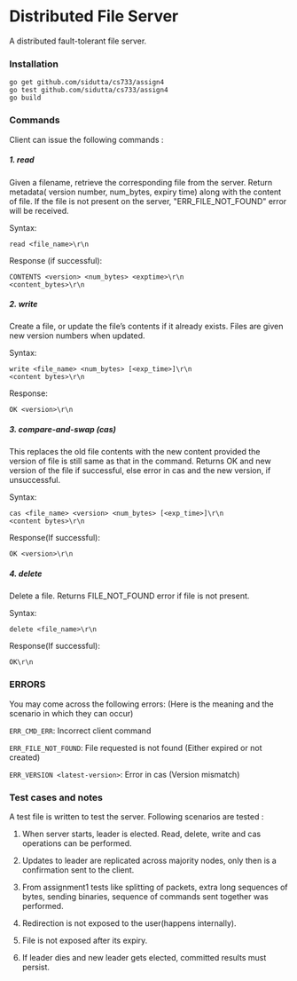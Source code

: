 # Distributed File Server

A distributed fault-tolerant file server.

### Installation

```
go get github.com/sidutta/cs733/assign4
go test github.com/sidutta/cs733/assign4
go build 
```

### Commands
Client can issue the following commands :

##### 1. read
Given a filename, retrieve the corresponding file from the server. Return metadata( version number, num_bytes, expiry time) along with the content of file. If the file is not present on the server, "ERR_FILE_NOT_FOUND" error will be received.

Syntax:
```
read <file_name>\r\n
```

Response (if successful):

``` CONTENTS <version> <num_bytes> <exptime>\r\n ```<br />
``` <content_bytes>\r\n ```


##### 2. write

Create a file, or update the file’s contents if it already exists. Files are given new version numbers when updated.

Syntax:
```
write <file_name> <num_bytes> [<exp_time>]\r\n
<content bytes>\r\n
```

Response:

``` OK <version>\r\n ```

##### 3. compare-and-swap (cas)

This replaces the old file contents with the new content provided the version of file is still same as that in the command. Returns OK and new version of the file if successful, else error in cas and the new version, if unsuccessful.

Syntax:
```
cas <file_name> <version> <num_bytes> [<exp_time>]\r\n
<content bytes>\r\n
```

Response(If successful): 

``` OK <version>\r\n ```

##### 4. delete

Delete a file. Returns FILE_NOT_FOUND error if file is not present.

Syntax:
```
delete <file_name>\r\n
```

Response(If successful):


``` OK\r\n ```


### ERRORS
You may come across the following errors:
(Here is the meaning and the scenario in which they can occur)

``` ERR_CMD_ERR ```:                          Incorrect client command

``` ERR_FILE_NOT_FOUND ```:                   File requested is not found (Either expired or not created) 

``` ERR_VERSION <latest-version> ```:         Error in cas (Version mismatch)



### Test cases and notes

A test file is written to test the server. Following scenarios are tested :

1. When server starts, leader is elected. Read, delete, write and cas operations can be performed. 

2. Updates to leader are replicated across majority nodes, only then is a confirmation sent to the client.

3. From assignment1 tests like splitting of packets, extra long sequences of bytes, sending binaries, sequence of commands sent together was performed. 

4. Redirection is not exposed to the user(happens internally).

5. File is not exposed after its expiry.

6. If leader dies and new leader gets elected, committed results must persist.

